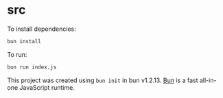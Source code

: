 # src

To install dependencies:

```bash
bun install
```

To run:

```bash
bun run index.js
```

This project was created using `bun init` in bun v1.2.13. [Bun](https://bun.sh) is a fast all-in-one JavaScript runtime.
